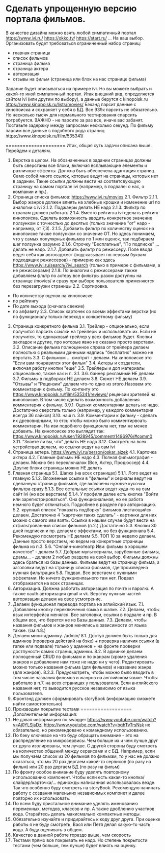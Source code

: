 # Сделать упрощенную версию портала фильмов.

В качестве дизайна можно взять любой симпатичный портал
https://www.ivi.ru/
https://okko.tv/
https://start.ru/
...
На ваш выбор.
Организовать будет требоваться ограниченный набор страниц:
- главная страница
- список фильмов
- страница фильма
- страница актера
- авторизация
- отзывы на фильм (страница или блок на нас странице фильма)

Задание будет описываться на примере ivi. Но вы можете выбрать и какой-то иной симпатичный портал.
Итак внешний вид, определяется сайтом ivi (или другим по выбору), а данные берутся с kinopoisk.ru
https://www.kinopoisk.ru/lists/movies/ 
Бэкэнд парсит данные с кинопоиска и сохраняет у себя в БД. Все 939к парсить не обязательно. Но несколько тысяч для нормального тестирования спарсить потребуется. ВАЖНО - не парсите за раз все, иначе вас забанят. Поставьте задержку между запросами несколько секунд.
По фильму парсим все данные с подобного рода страниц: https://www.kinopoisk.ru/film/535341/

=====================
Итак, общая суть задачи описана выше.
Перейдем к деталям.
1. Верстка в целом. На обозначенных в задании страницах должны быть сверстаны все блоки, включая всплывающие элементы и различные эффекты. Должна быть обеспечена адаптация страниц.
Само собой много ссылок, которые ведут на страницы, которых нет в задании. Такие ссылки должны вести на соответсвующую страницу на самом портале ivi (например, в подвале: о нас, о компании и пр.). 
2. Страница списка фильмов:
https://www.ivi.ru/movies
2.1. Фильтр
2.1.1. Выбор жанров должен влиять на хлебные крошки и изменение url по аналогии с ivi
2.1.2. Поджанры делать НЕ надо
2.1.3. Фильтр по странам должен работать
2.1.4. Вместо рейтинга ivi сделать рейтинг кинопоиска. Сделать возможность вводить конкретное значение ползунком с точностью до десятых (только значение "от" надо - например, от 7,3).
2.1.5. Добавить фильтр по количеству оценок на кинопоиске также ползунком со значение ОТ. Но здесь понимаем, что у самых популярных фильмов по 1 млн оценок, так подбираем шаг ползунка разумно
2.1.6. Строчку "Бесплатные", "По подписке" ... делать не надо.
2.1.7. Добавить фильтр по режиссеру. Поле ввода ведет себя как автосаджест (подсказывает по первым буквам подходящих режиссеров) - примерно как здесь https://www.ivi.ru/search/?ivi_search (только в примере с фильмами, а не режиссерами)
2.1.8. По аналогии с режиссерами также добавляем фльтр по актеру
все фильтры разом доступны на странице /movies/ и сразу при выборе пользователя применяются без перезагрузки страницы
2.2. Сортировка.
- По количеству оценок на кинопоиске
- по рейтингу
- По дате выхода (сначала свежие)
- по алфавиту
2.3. Список карточек со всеми эффектами верстки (но по функционалу только переход к конкретному фильму)
3. Страница конкретного фильма
3.1. Трейлер - опционально, если получится парсить ссылки на трейлеры и использовать их. Если не получится, то одинаковый трейлер у всех фильмов будет.
Кнопки закладок и другие, про которые явно не сказано просто верстаем.
3.2. Описание фильма полноценное справа от трейлера делаем полностью с реальными данными
надпись "бесплатно" можно не верстать
3.3. С фильмом ... смотрят - делаем. На кинопоиске это "Если вам понравился этот фильм"
3.4. Актеры и создатели, включая работу кнопки "еще"
3.5. Трейлеры и доп материалы опционально, также как и п. 3.1.
3.6. баннер рекламный НЕ делаем
3.7. Фильмы в подборках НЕ делаем
3.8. Сюжет НЕ делаем
3.9. "Отзывы" и "Рецензии" делаем что-то одно из этого.Назовем это комментарии к фильму. По контенту это https://www.kinopoisk.ru/film/535341/reviews/ рецензии зрителей на кинопоиске. В том числе сделать возможность добавления комментария к фильму.
3.9.1. Оценки комментариям делать не надо. Достаточно сверстать только (например, у каждого комментария всегда 36 лайков)
3.10. наш п. 3.9. Комментарии к фильму - сделать их древовидными, то етсь чтобы можно было комментирвоать комментарии. На иви подобного функционла нет, тем не менее добавить. На кинопоиске это выглядит так: https://www.kinopoisk.ru/user/1928945/comment/1496976/#comm0
3.11. "Знаете ли вы, что" делать НЕ надо
3.12. Смотреть на всех устройствах делаем, но ссылки ведут на сам ivi
4. Страница актера.
https://www.ivi.ru/person/oskar_ajzek
4.1. Карточка актера
4.2. Главные фильмы НЕ надо
4.3. Полная фильмография - делаем. Можно без переключалок (Все, Актер, Продюссер)
4.4. Другие блоки страницы можно НЕ делать
5. Главная страница
5.1. Шапка (на всех страницах)
5.1.1. Лого ведет на главную
5.1.2. Вложенные ссылки в "фильмы" и сериалы ведут на сделанную страницу фильмов, где включены нужные кусочки фильтра сразу
5.1.3. Все остальные ссылки ведут куда-то на сам сайт ivi (но все верстаем)
5.1.4. У профиля далее есть кнопка "Войти или зарегистрироваться". Она функциональная, но ее работа немного будет отличаться. Подробнее в разделе про авторизацию.
5.2. крупный список "показать подборку" фильмов листающийся делаем. Достаточно 4 "карточки таких сделать" - картинки для них можно с самого иви взять. Ссылки в нашем случае будут вести на отфильтрованный список фильмов (п.2.)
Достаточно
5.3. Кнопки 30 дней подписки и пр. делаем с эффектами, но  без функционала
5.4. Рекомендую посмотреть НЕ делаем
5.5. ТОП 10 за неделю делаем. Данные просто верстаем, но ведем на конкретные страницы фильма из п.3.
5.6. "Онлайн-кинотеатр Иви: фильмы в хорошем качестве" - делаем
5.7. Добрые мультсериалы, зарубежные фильмы, драмы... - делаем 2 любых раздела на свой выбор. Фильмы должны здесь браться из базы данных. Фильмы ведут на страницу фильма, а заголовки ведут на страницу списка фильмов, где произведена нужная фильтрация
5.8. Подвал. Все верстаем с нужными эффектами. Но ничего функционлаьного там нет. Подвал отображается на всех страницах.
6. Авторизация. Должна работать авторизация по почте и паролю. А также oauth авторизация gmail и vk. Верстку нужных частей авторизации делаем на свое усмотрение.
7. Делаем функционал перевода портала на аглийский язык.
7.1. Добавляем кнопку переключения языка в шапке.
7.2. Делаем, чтобы язык интерфейса менялся. Все заголовки, ссылки в подвале и пр. В общем все, что берется не из Базы данных.
7.3. Делаем, чтобы названия фильмов и жанров менялись в зависимости от языка также. (см п.8.)
8. Делаем мини-админку. /admin/
8.1. Доступ должен быть только для админов (проверка действий на бэке) + проверка наличия ссылки (в гапке или подвале) только у админов + на фронте проверки достпуности самих страниц админки.
8.2. В админке делаем полноценный CRUD по фильмам и по жанрам (кроме удаления жанров и добавление нам тоже не надо ни у чего). Редактировать можно только названия фильма (для фильмов) и название жанра (для жанров).
8.2.3. Предусмотреть, чтобы можно было вводить в том числе названия фильмов и жанров на английском языке. Чтобы работало в п.7. на всех страницах у пользователя. Если английского названия нет, то выводится русское независимо от языка пользователя.
9. Фронтэнд должен сформировать storyBook (информацию сможете найти самостоятельно)
10. Производим покрытие тестами
==================
Дополнительная информация:
1. Не давал информацию по swagger
https://www.youtube.com/watch?v=Aj0YLSjaDzI
https://www.youtube.com/watch?v=bqhTvTrsNsk
не обязательно, но рекомендовано к командному использованию.
2. По бэку ключевое на что буду обращать внимание - это на распределение на микросервисы. Чем больше их и чем лучше друг от друга изолированы, тем лучше. 
С другой стороны буду смотреть на количество общений между сервисами и с БД. Например, если мы получаем список из 20 фильмов по фильмам, то у нас не должно оказаться, что мы 20 раз дергаем какой-то сервисов (по разу на фильм) или 20 раз дергаем БД (по разу на фильм)
3. По фронту особое внимание буду уделять повторному использованию компонент.
Чтобы если есть какая-то кнопка/слайдер/карточка/... единожды написанная использовалась везде. Так что особенно буду смотреть на storyBook. Рекомендую начинать работу с создания маленьких независимых компонет и далее повторно их использовать.
4. По всем буду пристальное внимание уделять именованию переменных, методов, классов и пр. А также дроблению участков кода. Старайтесь делать макисмально компактные методы.
5. Обязательно изучайте и придирайтесь к коду друг друга. При оценке работы я не буду смотреть, Вася или Петя делал какую-то часть кода. А буду оценивать в общем.
6. Качество в данной работе гораздо выше, чем скорость
7. Тестами прямо все покрывать не надо. Но степень покрытости тестами (чем больше, тем лучше) будет влиять на оценку.


